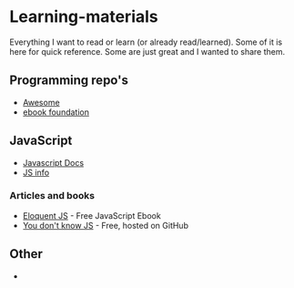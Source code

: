 # Learning-materials
Everything I want to read or learn (or already read/learned). Some of it is here for quick reference. Some are just great and I wanted to share them. 

## Programming repo's

* [Awesome](https://github.com/sindresorhus/awesome#miscellaneous)
* [ebook foundation](https://github.com/EbookFoundation/free-programming-books/blob/master/books/free-programming-books.md#javascript)

## JavaScript

* [Javascript Docs](https://developer.mozilla.org/en-US/docs/Web/JavaScript)
*  [JS info](https://javascript.info/)

### Articles and books

  * [Eloquent JS](http://eloquentjavascript.net/) - Free JavaScript Ebook
  * [You don't know JS](https://github.com/getify/You-Dont-Know-JS) - Free, hosted on GitHub

## Other

  * 
